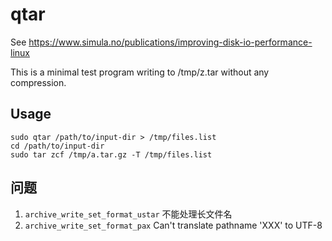 # qtar

See https://www.simula.no/publications/improving-disk-io-performance-linux

This is a minimal test program writing to /tmp/z.tar without any compression.

## Usage

    sudo qtar /path/to/input-dir > /tmp/files.list
    cd /path/to/input-dir
    sudo tar zcf /tmp/a.tar.gz -T /tmp/files.list

## 问题

1. `archive_write_set_format_ustar` 不能处理长文件名
2. `archive_write_set_format_pax` Can't translate pathname 'XXX' to UTF-8
